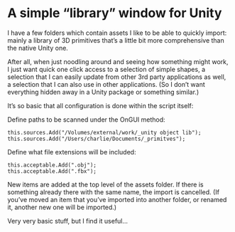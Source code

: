 # A simple “library” window for Unity

I have a few folders which contain assets I like to be able to quickly import: mainly a library of 3D primitives that’s a little bit more comprehensive than the native Unity one.

After all, when just noodling around and seeing how something might work, I just want quick one click access to a selection of simple shapes, a selection that I can easily update from other 3rd party applications as well, a selection that I can also use in other applications. (So I don’t want everything hidden away in a Unity package or something similar.)

It’s so basic that all configuration is done within the script itself:

Define paths to be scanned under the OnGUI method:

    this.sources.Add("/Volumes/external/work/_unity object lib");
    this.sources.Add("/Users/charlie/Documents/_primitves");

Define what file extensions will be included:

    this.acceptable.Add(".obj");
    this.acceptable.Add(".fbx");

New items are added at the top level of the assets folder. If there is something already there with the same name, the import is cancelled. (If you’ve moved an item that you’ve imported into another folder, or renamed it, another new one will be imported.)

Very very basic stuff, but I find it useful...

